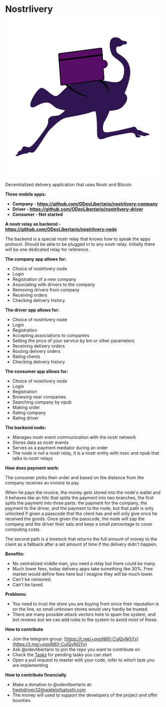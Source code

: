 # Nostrlivery

![logo](./nostrlivery_logo.svg)

Decentralized delivery application that uses Nostr and Bitcoin

**Three mobile apps:**
- **Company - https://github.com/ODevLibertario/nostrlivery-company**
- **Driver - https://github.com/ODevLibertario/nostrlivery-driver**
- **Consumer - Not started**

**A nostr relay as backend - https://github.com/ODevLibertario/nostrlivery-node**

The backend is a special nostr relay that knows how to speak the apps protocol. Should be able to be plugged in to any nostr relay. Initially there will be one dedicated relay for reference.

**The company app allows for:**
- Choice of nostrlivery node
- Login
- Registration of a new company
- Associating with drivers to the company
- Removing drivers from company
- Receiving orders
- Checking delivery history

**The driver app allows for:**
- Choice of nostrlivery node
- Login
- Registration
- Accepting associations to companies
- Setting the price of your service by km or other parameters
- Receiving delivery orders
- Routing delivery orders
- Rating clients
- Checking delivery history

**The consumer app allows for:**
- Choice of nostrlivery node
- Login
- Registration 
- Browsing near companies
- Searching company by npub
- Making order
- Rating company 
- Rating driver

**The backend node:**
- Manages nostr event communication with the nostr network
- Stores data as nostr events
- Serves as a payment mediator during an order
- The node is not a nostr relay, it is a nostr entity with nsec and npub that talks to nostr relays

**How does payment work:**

The consumer picks their order and based on the distance from the company receives an invoice to pay.

When he pays the invoice, the money gets stored into the node's wallet and it behaves like an htlc that splits the payment into two branches, the first splits the payment into three parts: the payment for the company, the payment to the driver, and the payment to the node, but that path is only unlocked if given a passcode that the client has and will only give once he received the goods. Once given the passcode, the node will zap the company and the driver their sats and keep a small percentage to cover computing costs.

The second path is a timelock that returns the full amount of money to the client as a fallback after a set amount of time if the delivery didn't happen.

**Benefits:**
- No centralized middle man, you need a relay but there could be many.
- Much lower fees, today delivery apps take something like 30%. Free market would define fees here but I imagine they will be much lower.
- Can't be censored.
- Can't be taxed.

**Problems:**
- You need to trust the store you are buying from since their reputation is on the line, so small unknown stores would very hardly be trusted.
- There are many possible attack vectors here to spam the system, and bot reviews but we can add rules to the system to avoid most of these.

**How to contribute**
- Join the telegram group: [https://t.me/+qgoN80-CulQyNGYx](https://t.me/+qgoN80-CulQyNGYx)
- Ask @odevlibertario to join the repo you want to contribute on
- Check the [Tasks](./Tasks.md) for pending tasks you can start
- Open a pull request to master with your code, refer to which task you are implementing

**How to contribute financially**
- Make a donation to @odevlibertario at: freshdriver32@walletofsatoshi.com
- The money will used to support the developers of the project and offer bounties
